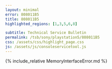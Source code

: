 ```yaml
---
layout: minimal
error: 808011B5
title: 808011B5
highlighted_regions: [1,3,5,6,8]

subtitle: Technical Service Bulletin
permalink: /tsb/sony/playstation5/808011B5
css: /assets/css/highlight_page.css
js: /assets/js/consoleservicetool.js
---
```


{% include_relative MemoryInterfaceError.md %}
